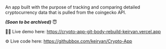 An app built with the purpose of tracking and comparing detailed cryptocurrency data that is pulled from the coingecko API. 

_**(Soon to be archived)**_ 😇

👨‍💻 Live demo here: https://crypto-app-git-body-rebuild-keiryan.vercel.app

⚙️ Live code here: https://githubbox.com/keiryan/Crypto-App
